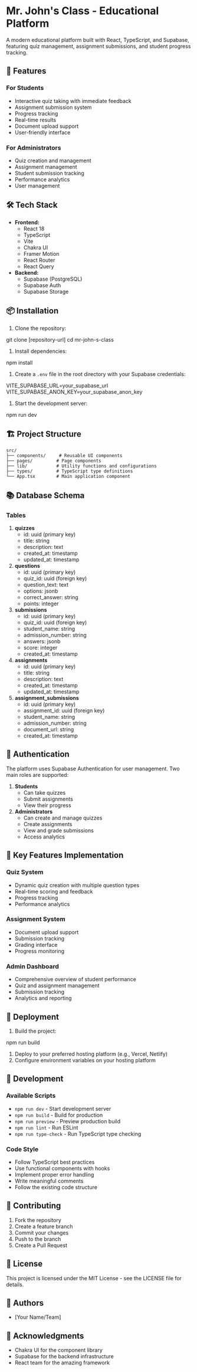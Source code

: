 # Mr. John's Class - Educational Platform

A modern educational platform built with React, TypeScript, and Supabase, featuring quiz management, assignment submissions, and student progress tracking.

## 🚀 Features

### For Students

* Interactive quiz taking with immediate feedback
* Assignment submission system
* Progress tracking
* Real-time results
* Document upload support
* User-friendly interface

### For Administrators

* Quiz creation and management
* Assignment management
* Student submission tracking
* Performance analytics
* User management

## 🛠️ Tech Stack

* **Frontend:**  
   * React 18  
   * TypeScript  
   * Vite  
   * Chakra UI  
   * Framer Motion  
   * React Router  
   * React Query
* **Backend:**  
   * Supabase (PostgreSQL)  
   * Supabase Auth  
   * Supabase Storage

## 📦 Installation

1. Clone the repository:

git clone [repository-url]
cd mr-john-s-class

1. Install dependencies:

npm install

1. Create a `.env` file in the root directory with your Supabase credentials:

VITE_SUPABASE_URL=your_supabase_url
VITE_SUPABASE_ANON_KEY=your_supabase_anon_key

1. Start the development server:

npm run dev

## 🏗️ Project Structure

```
src/
├── components/     # Reusable UI components
├── pages/         # Page components
├── lib/           # Utility functions and configurations
├── types/         # TypeScript type definitions
└── App.tsx        # Main application component

```

## 📚 Database Schema

### Tables

1. **quizzes**  
   * id: uuid (primary key)  
   * title: string  
   * description: text  
   * created\_at: timestamp  
   * updated\_at: timestamp
2. **questions**  
   * id: uuid (primary key)  
   * quiz\_id: uuid (foreign key)  
   * question\_text: text  
   * options: jsonb  
   * correct\_answer: string  
   * points: integer
3. **submissions**  
   * id: uuid (primary key)  
   * quiz\_id: uuid (foreign key)  
   * student\_name: string  
   * admission\_number: string  
   * answers: jsonb  
   * score: integer  
   * created\_at: timestamp
4. **assignments**  
   * id: uuid (primary key)  
   * title: string  
   * description: text  
   * created\_at: timestamp  
   * updated\_at: timestamp
5. **assignment\_submissions**  
   * id: uuid (primary key)  
   * assignment\_id: uuid (foreign key)  
   * student\_name: string  
   * admission\_number: string  
   * document\_url: string  
   * created\_at: timestamp

## 🔐 Authentication

The platform uses Supabase Authentication for user management. Two main roles are supported:

1. **Students**  
   * Can take quizzes  
   * Submit assignments  
   * View their progress
2. **Administrators**  
   * Can create and manage quizzes  
   * Create assignments  
   * View and grade submissions  
   * Access analytics

## 🎯 Key Features Implementation

### Quiz System

* Dynamic quiz creation with multiple question types
* Real-time scoring and feedback
* Progress tracking
* Performance analytics

### Assignment System

* Document upload support
* Submission tracking
* Grading interface
* Progress monitoring

### Admin Dashboard

* Comprehensive overview of student performance
* Quiz and assignment management
* Submission tracking
* Analytics and reporting

## 🚀 Deployment

1. Build the project:

npm run build

1. Deploy to your preferred hosting platform (e.g., Vercel, Netlify)
2. Configure environment variables on your hosting platform

## 🔧 Development

### Available Scripts

* `npm run dev` \- Start development server
* `npm run build` \- Build for production
* `npm run preview` \- Preview production build
* `npm run lint` \- Run ESLint
* `npm run type-check` \- Run TypeScript type checking

### Code Style

* Follow TypeScript best practices
* Use functional components with hooks
* Implement proper error handling
* Write meaningful comments
* Follow the existing code structure

## 🤝 Contributing

1. Fork the repository
2. Create a feature branch
3. Commit your changes
4. Push to the branch
5. Create a Pull Request

## 📝 License

This project is licensed under the MIT License - see the LICENSE file for details.

## 👥 Authors

* \[Your Name/Team\]

## 🙏 Acknowledgments

* Chakra UI for the component library
* Supabase for the backend infrastructure
* React team for the amazing framework
